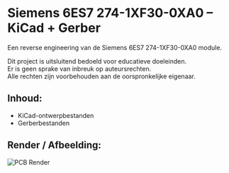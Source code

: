 # Siemens 6ES7 274-1XF30-0XA0 – KiCad + Gerber
Een reverse engineering van de Siemens 6ES7 274-1XF30-0XA0 module.  

Dit project is uitsluitend bedoeld voor educatieve doeleinden.  
Er is geen sprake van inbreuk op auteursrechten.  
Alle rechten zijn voorbehouden aan de oorspronkelijke eigenaar.

## Inhoud:
- KiCad-ontwerpbestanden  
- Gerberbestanden  

## Render / Afbeelding:
![PCB Render](xxx)
